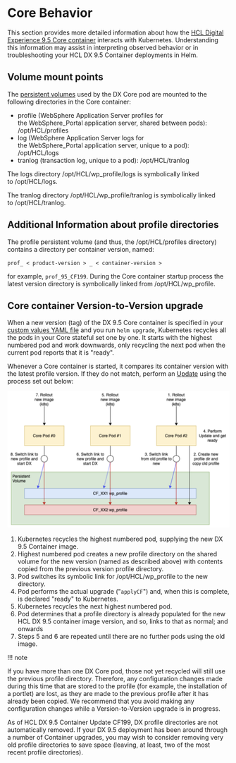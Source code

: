 # Core Behavior

This section provides more detailed information about how the [HCL Digital Experience 9.5 Core container](../deployment/helm_deployment.md) interacts with Kubernetes. Understanding this information may assist in interpreting observed behavior or in troubleshooting your HCL DX 9.5 Container deployments in Helm.

## Volume mount points

The [persistent volumes](../architecture/persistent_volumes.md) used by the DX Core pod are mounted to the following directories in the Core container:

-   profile \(WebSphere Application Server profiles for the WebSphere\_Portal application server, shared between pods\): /opt/HCL/profiles
-   log \(WebSphere Application Server logs for the WebSphere\_Portal application server, unique to a pod\): /opt/HCL/logs
-   tranlog \(transaction log, unique to a pod\): /opt/HCL/tranlog

The logs directory /opt/HCL/wp\_profile/logs is symbolically linked to /opt/HCL/logs. 

The tranlog directory /opt/HCL/wp\_profile/tranlog is symbolically linked to /opt/HCL/tranlog.

## Additional Information about profile directories

The profile persistent volume \(and thus, the /opt/HCL/profiles directory\) contains a directory per container version, named:

```
prof_ < product-version > _ < container-version >
```

for example, `prof_95_CF199`. During the Core container startup process the latest version directory is symbolically linked from /opt/HCL/wp\_profile.

## Core container Version-to-Version upgrade

When a new version \(tag\) of the DX 9.5 Core container is specified in your [custom values YAML file](../deployment/preparation/overview.md) and you run `helm upgrade`, Kubernetes recycles all the pods in your Core stateful set one by one. It starts with the highest numbered pod and work downwards, only recycling the next pod when the current pod reports that it is "ready".

Whenever a Core container is started, it compares its container version with the latest profile version. If they do not match, perform an [Update](../operations/helm_update_deployment.md) using the process set out below:

![Core_container_Version-to-Version_upgrade](../../../images/Core_container_Version-to-Version_upgrade.png)

   1.  Kubernetes recycles the highest numbered pod, supplying the new DX 9.5 Container image.
   2.  Highest numbered pod creates a new profile directory on the shared volume for the new version \(named as described above\) with contents copied from the previous version profile directory.
   3.  Pod switches its symbolic link for /opt/HCL/wp\_profile to the new directory.
   4.  Pod performs the actual upgrade \("`applyCF`"\) and, when this is complete, is declared "ready" to Kubernetes.
   5.  Kubernetes recycles the next highest numbered pod.
   6.  Pod determines that a profile directory is already populated for the new HCL DX 9.5 container image version, and so, links to that as normal; and onwards
   7.  Steps 5 and 6 are repeated until there are no further pods using the old image.

!!! note

   If you have more than one DX Core pod, those not yet recycled will still use the previous profile directory. Therefore, any configuration changes made during this time that are stored to the profile \(for example, the installation of a portlet\) are lost, as they are made to the previous profile after it has already been copied. We recommend that you avoid making any configuration changes while a Version-to-Version upgrade is in progress.

As of HCL DX 9.5 Container Update CF199, DX profile directories are not automatically removed. If your DX 9.5 deployment has been around through a number of Container upgrades, you may wish to consider removing very old profile directories to save space \(leaving, at least, two of the most recent profile directories\).

